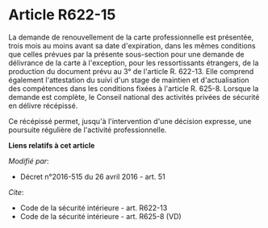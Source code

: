 # Article R622-15

La demande de renouvellement de la carte professionnelle est présentée, trois mois au moins avant sa date d'expiration, dans
les mêmes conditions que celles prévues par la présente sous-section pour une demande de délivrance de la carte à
l'exception, pour les ressortissants étrangers, de la production du document prévu au 3° de l'article R. 622-13. Elle
comprend également l'attestation du suivi d'un stage de maintien et d'actualisation des compétences dans les conditions
fixées à l'article R. 625-8. Lorsque la demande est complète, le Conseil national des activités privées de sécurité en
délivre récépissé. 

Ce récépissé permet, jusqu'à l'intervention d'une décision expresse, une poursuite régulière de l'activité professionnelle.

**Liens relatifs à cet article**

_Modifié par_:

  - Décret n°2016-515 du 26 avril 2016 - art. 51

_Cite_:

  - Code de la sécurité intérieure - art. R622-13
  - Code de la sécurité intérieure - art. R625-8 (VD)
